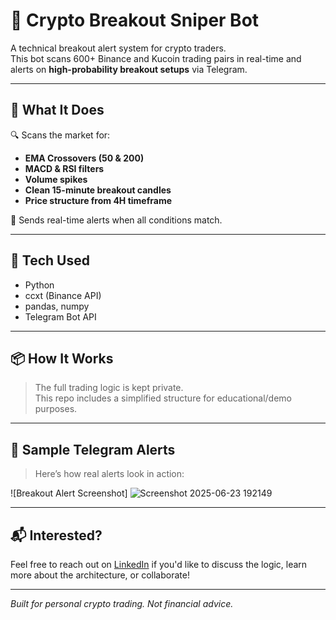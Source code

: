 # 🚀 Crypto Breakout Sniper Bot

A technical breakout alert system for crypto traders.  
This bot scans 600+ Binance and Kucoin trading pairs in real-time and alerts on **high-probability breakout setups** via Telegram.

---

## 🧠 What It Does

🔍 Scans the market for:
- **EMA Crossovers (50 & 200)**
- **MACD & RSI filters**
- **Volume spikes**
- **Clean 15-minute breakout candles**
- **Price structure from 4H timeframe**

📲 Sends real-time alerts when all conditions match.

---

## 🔧 Tech Used

- Python
- ccxt (Binance API)
- pandas, numpy
- Telegram Bot API

---

## 📦 How It Works

> The full trading logic is kept private.  
> This repo includes a simplified structure for educational/demo purposes.

---

## 📸 Sample Telegram Alerts

> Here’s how real alerts look in action:

![Breakout Alert Screenshot]
![Screenshot 2025-06-23 192149](https://github.com/user-attachments/assets/fb692337-ca3c-47de-80eb-43c37a7e28df)

---

## 📬 Interested?

Feel free to reach out on [LinkedIn](https://www.linkedin.com/in/mahid-alladin/) if you'd like to discuss the logic, learn more about the architecture, or collaborate!

---

*Built for personal crypto trading. Not financial advice.*
